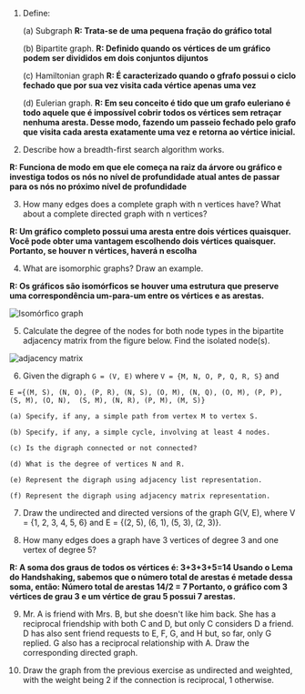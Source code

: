 
1. Define:

	(a) Subgraph
**R: Trata-se de uma pequena fração do gráfico total**
	
	(b) Bipartite graph.
**R: Definido quando os vértices de um gráfico podem ser divididos em dois conjuntos dijuntos**
	
	(c) Hamiltonian graph
**R: É caracterizado quando o gfrafo possui o ciclo fechado que por sua vez visita cada vértice apenas uma vez**
	
	(d) Eulerian graph.
**R: Em seu conceito é tido que um grafo euleriano é todo aquele que é impossível cobrir todos os vértices sem retraçar nenhuma aresta. Desse modo, fazendo um passeio fechado pelo grafo que visita cada aresta exatamente uma vez e retorna ao vértice inicial.**

2. Describe how a breadth-first search algorithm works.

**R: Funciona de modo em que ele começa na raiz da árvore ou gráfico e investiga todos os nós no nível de profundidade atual antes de passar para os nós no próximo nível de profundidade**

3. How many edges does a complete graph with n vertices have? What about a complete directed graph with n vertices?

**R: Um gráfico completo possui uma aresta entre dois vértices quaisquer. Você pode obter uma vantagem escolhendo dois vértices quaisquer. Portanto, se houver n vértices, haverá n escolha**

4. What are isomorphic graphs? Draw an example.
   
**R: Os gráficos são isomórficos se houver uma estrutura que preserve uma correspondência um-para-um entre os vértices e as arestas.**

![Isomórfico graph](https://github.com/terrematte/network_analysis/assets/40202382/20e2a373-f9b4-47e2-9657-6922647504e0)



5. Calculate the degree of the nodes for both node types in the bipartite adjacency matrix from the figure below. Find the isolated node(s).

![adjacency matrix](./img/matrix01.png)

6. Given the digraph `G = (V, E)` where `V = {M, N, O, P, Q, R, S}` and 

`E ={(M, S), (N, O), (P, R), (N, S), (O, M),
	 (N, Q), (O, M), (P, P), (S, M), (O, N), 
	 (S, M), (N, R), (P, M), (M, S)}`

	(a) Specify, if any, a simple path from vertex M to vertex S.

	(b) Specify, if any, a simple cycle, involving at least 4 nodes.

	(c) Is the digraph connected or not connected?

	(d) What is the degree of vertices N and R.

	(e) Represent the digraph using adjacency list representation.

	(f) Represent the digraph using adjacency matrix representation.

7. Draw the undirected and directed versions of the graph G(V, E), where V = {1, 2, 3, 4, 5, 6} and E = {(2, 5), (6, 1), (5, 3), (2, 3)}.

8. How many edges does a graph have 3 vertices of degree 3 and one vertex of degree 5?

**R: A soma dos graus de todos os vértices é: 3+3+3+5=14 Usando o Lema do Handshaking, sabemos que o número total de arestas é metade dessa soma, então: Número total de arestas 14/2 = 7 Portanto, o gráfico com 3 vértices de grau 3 e um vértice de grau 5 possui 7 arestas.**

9. Mr. A is friend with Mrs. B, but she doesn't like him back. She has a reciprocal friendship with both C and D, but only C considers D a friend. D has also sent friend requests to E, F, G, and H but, so far, only G replied. G also has a reciprocal relationship with A. Draw the corresponding directed graph.

10. Draw the graph from the previous exercise as undirected and weighted, with the weight being 2 if the connection is reciprocal, 1 otherwise.

